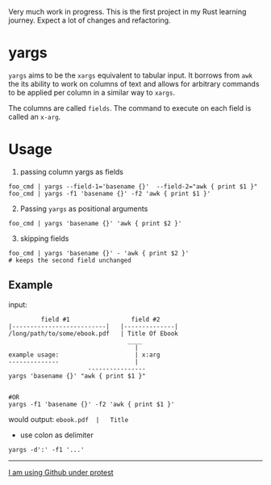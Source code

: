 Very much work in progress. This is the first project in my Rust learning journey. 
Expect a lot of changes and refactoring.

# yargs

`yargs` aims to be the `xargs` equivalent to tabular input. It borrows from `awk`
the its ability to work on columns of text and allows for arbitrary
commands to be applied per column in a similar way to `xargs`.

The columns are called `fields`. The command to execute on each field is called
an `x-arg`. 

# Usage

1. passing column yargs as fields

```shell
foo_cmd | yargs --field-1='basename {}'  --field-2="awk { print $1 }"
foo_cmd | yargs -f1 'basename {}' -f2 'awk { print $1 }'
```

2. Passing `yargs` as positional arguments

```shell
foo_cmd | yargs 'basename {}' 'awk { print $2 }'
```

3. skipping fields
```shell
foo_cmd | yargs 'basename {}' - 'awk { print $2 }'
# keeps the second field unchanged
```

## Example

input:

             field #1                 field #2
    |--------------------------|   |--------------|
    /long/path/to/some/ebook.pdf   | Title Of Ebook
                                     ____
                                       |
    example usage:                     | x:arg
    --------------                     |                     
                          ----------------                       
    yargs 'basename {}' "awk { print $1 }"
                                                    

    #OR
    yargs -f1 'basename {}' -f2 'awk { print $1 }'

would output: `ebook.pdf  |   Title`


- use colon as delimiter 

`yargs -d':' -f1 '...'`



---
[I am using Github under protest](protest.md)


